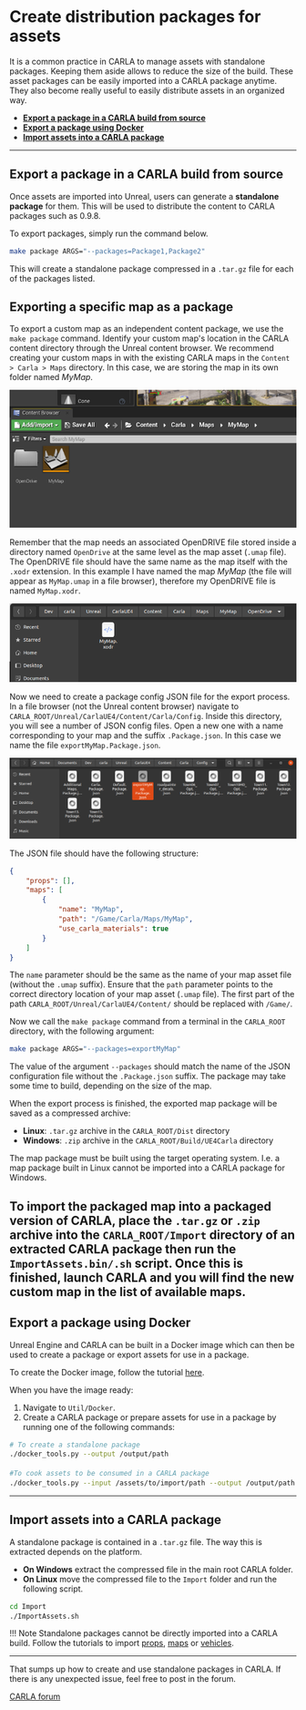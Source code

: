 # Create distribution packages for assets 

It is a common practice in CARLA to manage assets with standalone packages. Keeping them aside allows to reduce the size of the build. These asset packages can be easily imported into a CARLA package anytime. They also become really useful to easily distribute assets in an organized way. 

- [__Export a package in a CARLA build from source__](#export-a-package-in-a-carla-build-from-source)  
- [__Export a package using Docker__](#export-a-package-using-docker)
- [__Import assets into a CARLA package__](#import-assets-into-a-carla-package)  

---
## Export a package in a CARLA build from source

Once assets are imported into Unreal, users can generate a __standalone package__ for them. This will be used to distribute the content to CARLA packages such as 0.9.8.

To export packages, simply run the command below.

```sh
make package ARGS="--packages=Package1,Package2"
```

This will create a standalone package compressed in a `.tar.gz` file for each of the packages listed. 

## Exporting a specific map as a package

To export a custom map as an independent content package, we use the `make package` command. Identify your custom map's location in the CARLA content directory through the Unreal content browser. We recommend creating your custom maps in with the existing CARLA maps in the `Content > Carla > Maps` directory. In this case, we are storing the map in its own folder named *MyMap*.

![mymap_to_export](img/tuto_content_authoring_maps/mymap_export.png)

Remember that the map needs an associated OpenDRIVE file stored inside a directory named `OpenDrive` at the same level as the map asset (`.umap` file). The OpenDRIVE file should have the same name as the map itself with the `.xodr` extension. In this example I have named the map *MyMap* (the file will appear as `MyMap.umap` in a file browser), therefore my OpenDRIVE file is named `MyMap.xodr`. 

![mymap_xodr](img/tuto_content_authoring_maps/mymap_xodr.png)

Now we need to create a package config JSON file for the export process. In a file browser (not the Unreal content browser) navigate to `CARLA_ROOT/Unreal/CarlaUE4/Content/Carla/Config`. Inside this directory, you will see a number of JSON config files. Open a new one with a name corresponding to your map and the suffix `.Package.json`. In this case we name the file `exportMyMap.Package.json`.

![export_mymap_config](img/tuto_content_authoring_maps/export_mymap_config.png)

The JSON file should have the following structure:

```json
{
    "props": [],
    "maps": [
        {
            "name": "MyMap",
            "path": "/Game/Carla/Maps/MyMap",
            "use_carla_materials": true
        }
    ]
}
```

The `name` parameter should be the same as the name of your map asset file (without the `.umap` suffix). Ensure that the `path` parameter points to the correct directory location of your map asset (`.umap` file). The first part of the path `CARLA_ROOT/Unreal/CarlaUE4/Content/` should be replaced with `/Game/`. 

Now we call the `make package` command from a terminal in the `CARLA_ROOT` directory, with the following argument:

```sh
make package ARGS="--packages=exportMyMap"
```

The value of the argument `--packages` should match the name of the JSON configuration file without the `.Package.json` suffix. The package may take some time to build, depending on the size of the map. 

When the export process is finished, the exported map package will be saved as a compressed archive:

* **Linux**: `.tar.gz` archive in the `CARLA_ROOT/Dist` directory
* **Windows**: `.zip` archive in the `CARLA_ROOT/Build/UE4Carla` directory

The map package must be built using the target operating system. I.e. a map package built in Linux cannot be imported into a CARLA package for Windows. 

To import the packaged map into a packaged version of CARLA, place the `.tar.gz` or `.zip` archive into the `CARLA_ROOT/Import` directory of an extracted CARLA package then run the `ImportAssets.bin/.sh` script. Once this is finished, launch CARLA and you will find the new custom map in the list of available maps. 
---

## Export a package using Docker

Unreal Engine and CARLA can be built in a Docker image which can then be used to create a package or export assets for use in a package.

To create the Docker image, follow the tutorial [here](build_docker_unreal.md).

When you have the image ready:

1. Navigate to `Util/Docker`.
2. Create a CARLA package or prepare assets for use in a package by running one of the following commands:

```sh
# To create a standalone package
./docker_tools.py --output /output/path

#To cook assets to be consumed in a CARLA package
./docker_tools.py --input /assets/to/import/path --output /output/path --packages PkgeName1,PkgeName2
```

---
## Import assets into a CARLA package

A standalone package is contained in a `.tar.gz` file. The way this is extracted depends on the platform.  

*   __On Windows__ extract the compressed file in the main root CARLA folder.  
*   __On Linux__ move the compressed file to the `Import` folder and run the following script.  

```sh
cd Import
./ImportAssets.sh
```

!!! Note
    Standalone packages cannot be directly imported into a CARLA build. Follow the tutorials to import [props](tuto_A_add_props.md), [maps](tuto_M_custom_map_overview.md) or [vehicles](tuto_A_add_vehicle.md).

---

That sumps up how to create and use standalone packages in CARLA. If there is any unexpected issue, feel free to post in the forum. 

<div class="build-buttons">
<p>
<a href="https://github.com/carla-simulator/carla/discussions/" target="_blank" class="btn btn-neutral" title="Go to the CARLA forum">
CARLA forum</a>
</p>
</div>
